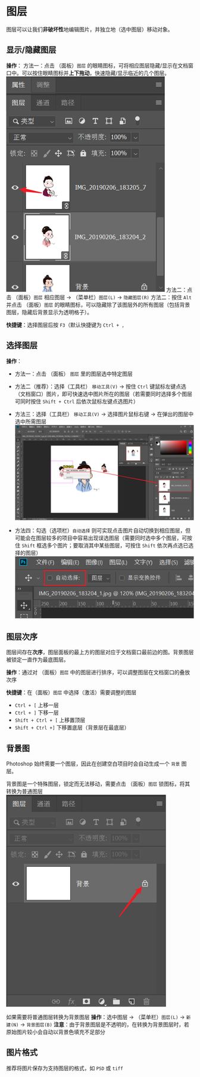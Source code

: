 # 图层
图层可以让我们**非破坏性**地编辑图片，并独立地（选中图层）移动对象。

## 显示/隐藏图层
**操作**：
方法一：点击 （面板）`图层` 的眼睛图标，可将相应图层隐藏/显示在文档窗口中。可以按住眼睛图标并**上下拖动**，快速隐藏/显示临近的几个图层。
  ![隐藏图层](./images/20191018105744637_13999.png)
方法二：点击 （面板）`图层` 相应图层 -> （菜单栏）`图层(L)` -> `隐藏图层(R)`
方法二：按住 `Alt` 并点击 （面板）`图层` 的眼睛图标，可以隐藏除了该图层外的所有图层（包括背景图层，隐藏后背景显示为透明格子）。

**快捷键**：选择图层后按 `F3`（默认快捷键为 `Ctrl + ,`

## 选择图层
**操作**：
* 方法一：点击 （面板） `图层` 里的图层选中特定图层
* 方法二（推荐）：选择（工具栏） `移动工具(V)` -> 按住 `Ctrl` 键鼠标左键点选（文档窗口）图片，即可快速选中图片所在的图层（若需要同时选择多个图层可同时按住 `Shift + Ctrl` 后依次鼠标左键点选图片）
* 方法三：选择（工具栏） `移动工具(V)` -> 选择图片鼠标右键 -> 在弹出的图层中选中所需图层
    ![选择图层](./images/20191018102800273_26352.png)

* 方法四：勾选（选项栏）`自动选择` 则可实现点击图片自动切换到相应图层，但可能会在图层较多的项目中容易出现误选图层（需要同时选中多个图层，可按住 `Shift` 框选多个图片；要取消其中某些图层，可按住 `Shift` 依次再点选已选择的图层）
    ![自动选择](./images/20191018102953681_28071.png)

## 图层次序
图层间存在**次序**，图层面板的最上方的图层对应于文档窗口最前边的图。背景图层被锁定一直作为最底图层。

**操作**：通过对 （面板）`图层` 中的图层进行排序，可以调整图层在文档窗口的叠放次序

**快捷键**：在（面板）`图层` 中选择（激活）需要调整的图层
* `Ctrl + [` 上移一层
* `Ctrl + ]` 下移一层
* `Shift + Ctrl + [` 上移置顶层
* `Shift + Ctrl +]` 下移置底层（背景层在最底层）

## 背景图
Photoshop 始终需要一个图层，因此在创建空白项目时会自动生成一个 `背景` 图层。

背景图是一个特殊图层，锁定而无法移动，需要点击 （面板）`图层` 锁图标，将其转换为普通图层
![解锁图层](./images/20191018113503598_3648.png)

如果需要将普通图层转换为背景图层
**操作**：选中图层 -> （菜单栏）`图层(L)` -> `新建(N)` -> `背景图层(B)`
**注意**：由于背景图层是不透明的，在转换为背景图层时，若原始图片较小会自动以背景色填充不足部分

## 图片格式
推荐将图片保存为支持图层的格式，如 `PSD` 或 `tiff`